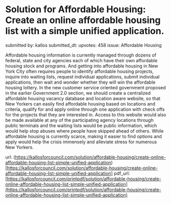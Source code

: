 # Solution for Affordable Housing: Create an online affordable housing list with a simple unified application. #

submitted by: kallos
submitted_dt: 
upvotes: 458
issue: Affordable Housing

Affordable housing information is currently managed through dozens of federal, state and city agencies each of which have their own affordable housing stock and programs. And getting into affordable housing in New York City often requires people to identify affordable housing projects, inquire into waiting lists, request individual applications, submit individual applications, then wait and wonder whether they will win the affordable housing lottery. In the new customer service oriented government proposed in the earlier Government 2.0 section, we should create a centralized affordable housing vacancy database and location aware website, so that New Yorkers can easily find affordable housing based on locations and criteria, qualify for and apply online through one application with check offs for the projects that they are interested in. Access to this website would also be made available at any of the participating agency locations through public terminals and the waiting lists would be public information, which would help stop abuses where people have skipped ahead of others. While affordable housing is currently scarce, making it easier to find options and apply would help the crisis immensely and alleviate stress for numerous New Yorkers.

url: (https://kallosforcouncil.com/solution/affordable-housing/create-online-affordable-housing-list-simple-unified-application)[https://kallosforcouncil.com/solution/affordable-housing/create-online-affordable-housing-list-simple-unified-application]
pdf_url: [https://kallosforcouncil.com/printpdf/solution/affordable-housing/create-online-affordable-housing-list-simple-unified-application](https://kallosforcouncil.com/printpdf/solution/affordable-housing/create-online-affordable-housing-list-simple-unified-application)